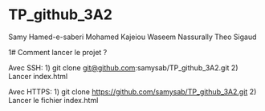 # TP_github_3A2

Samy Hamed-e-saberi 
Mohamed Kajeiou
Waseem Nassurally
Theo Sigaud

1# Comment lancer le projet ?

   Avec SSH:
	1) git clone git@github.com:samysab/TP_github_3A2.git
	2) Lancer index.html

   Avec HTTPS:
	1) git clone https://github.com/samysab/TP_github_3A2.git
	2) Lancer le fichier index.html


